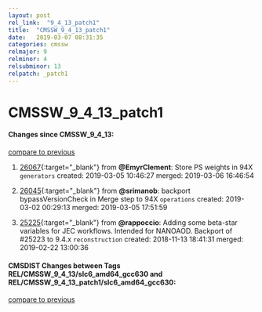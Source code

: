 ```yaml
---
layout: post
rel_link:  "9_4_13_patch1"
title:  "CMSSW_9_4_13_patch1"
date:   2019-03-07 08:31:35
categories: cmssw
relmajor: 9
relminor: 4
relsubminor: 13
relpatch: _patch1
---
```


# CMSSW_9_4_13_patch1
#### Changes since CMSSW_9_4_13:
[compare to previous](https://github.com/cms-sw/cmssw/compare/CMSSW_9_4_13...CMSSW_9_4_13_patch1)



1. [26067](http://github.com/cms-sw/cmssw/pull/26067){:target="_blank"}  from **@EmyrClement**: Store PS weights in 94X `generators`  created: 2019-03-05 10:46:27 merged: 2019-03-06 16:46:54



2. [26045](http://github.com/cms-sw/cmssw/pull/26045){:target="_blank"}  from **@srimanob**: backport bypassVersionCheck in Merge step to 94X `operations`  created: 2019-03-02 00:29:13 merged: 2019-03-05 17:51:59



3. [25225](http://github.com/cms-sw/cmssw/pull/25225){:target="_blank"}  from **@rappoccio**: Adding some beta-star variables for JEC workflows. Intended for NANOAOD. Backport of #25223 to 9.4.x `reconstruction`  created: 2018-11-13 18:41:31 merged: 2019-02-22 13:00:36



#### CMSDIST Changes between Tags REL/CMSSW_9_4_13/slc6_amd64_gcc630 and REL/CMSSW_9_4_13_patch1/slc6_amd64_gcc630:
[compare to previous](https://github.com/cms-sw/cmsdist/compare/REL/CMSSW_9_4_13/slc6_amd64_gcc630...REL/CMSSW_9_4_13_patch1/slc6_amd64_gcc630)


